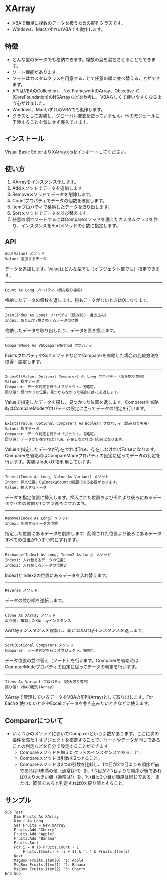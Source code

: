 # XArray

 * VBAで簡単に複数のデータを扱うための配列クラスです。
 * Windows、MacいずれのVBAでも動作します。

## 特徴

 * どんな型のデータでも格納できます。複数の型を混在させることもできます。
 * ソート機能があります。
 * ソートはカスタムクラスを用意することで任意の順に並べ替えることができます。
 * APIはVBAのCollection、.Net FrameworkのArray、Objective-C (CoreFoundation)のNSArrayなどを参考に、VBAらしくて使いやすくなるよう心がけました。
 * Windows、MacいずれのVBAでも動作します。
 * クラスとして実装し、グローバル変数を使っていません。他のモジュールに干渉することを気にせず導入できます。

## インストール

Visual Basic EditorよりXArray.clsをインポートしてください。

## 使い方

 1. XArrayをインスタンス化します。
 2. Addメソッドでデータを追加します。
 3. Removeメソッドでデータを削除します。
 4. Countプロパティでデータの個数を確認します。
 5. Itemプロパティで格納したデータを取り出します。
 6. Sortメソッドでデータを並び替えます。
 7. 任意の順でソートするにはCompareメソッドを備えたカスタムクラスを作り、インスタンスをSortメソッドの引数に指定します。

## API

	Add(Value) メソッド
	Value: 追加するデータ
データを追加します。Valueはどんな型でも（オブジェクト型でも）指定できます。
********************************
	Count As Long プロパティ（読み取り専用）
格納したデータの個数を返します。何もデータがないときは0になります。
********************************
	Item(Index As Long) プロパティ（読み取り・書き込み）
	Index: 取り出す/置き換えるデータの位置
格納したデータを取り出したり、データを置き換えます。
********************************
	CompareMode As VbCompareMethod プロパティ
ExistsプロパティやSortメソッドなどでComparerを省略した場合の比較方法を取得・設定します。
********************************
	IndexOf(Value, Optional Comparer) As Long プロパティ（読み取り専用）
	Value: 探すデータ
	Comparer: データ判定を行うオブジェクト。省略可。
	戻り値: 見つかった位置。見つからなかった場合には-1を返します。
Valueで指定したデータを探し、見つかった位置を返します。Comparerを省略時はCompareModeプロパティの設定に従ってデータの判定を行います。
********************************
	Exists(Value, Optional Comparer) As Boolean プロパティ（読み取り専用）
	Value: 探すデータ
	Comparer: データ判定を行うオブジェクト。省略可。
	戻り値: データが存在すればTrue、存在しなければFalseになります。
Valueで指定したデータが存在すればTrue、存在しなければFalseになります。Comparerを省略時はCompareModeプロパティの設定に従ってデータの判定を行います。実装はIndexOfを利用しています。
********************************
	Insert(Index As Long, Value As Variant) メソッド
	Index: 挿入位置。0≦Index≦Countの範囲である必要があります。
	Value: 挿入するデータ
データを指定位置に挿入します。挿入された位置およびそれより後ろにあるデータすべての位置が1つずつ後ろにずれます。
********************************
	Remove(Index As Long) メソッド
	Index: 削除するデータの位置
指定した位置にあるデータを削除します。削除された位置より後ろにあるデータすべての位置が1つずつ前にずれます。
********************************
	Exchange(Index1 As Long, Index2 As Long) メソッド
	Index1: 入れ替えるデータの位置1
	Index2: 入れ替えるデータの位置2
Index1とIndex2の位置にあるデータを入れ替えます。
********************************
	Reverse メソッド
データの並び順を逆転します。
********************************
	Clone As XArray メソッド
	戻り値: 複製したXArrayインスタンス
XArrayインスタンスを複製し、新たなXArrayインスタンスを返します。
********************************
	Sort(Optional Comparer) メソッド
	Comparer: データ判定を行うオブジェクト。省略可。
データ位置の並べ替え（ソート）を行います。Comparerを省略時はCompareModeプロパティの設定に従ってデータの判定を行います。
********************************
	Items As Variant プロパティ（読み取り専用）
	戻り値: VBAの配列(Array)
XArrayで管理しているデータをVBAの配列(Array)として取り出します。For Eachを使いたいときやExcelにデータを書き込みたいときなどに使えます。

## Comparerについて
 * いくつかのメソッドにおいてComparerという引数があります。ここに次の要件を満たすオブジェクトを指定することで、ソートやデータが同じであることの判定などを自分で設定することができます。
   * Compareメソッドを備えたクラスのインスタンスであること。
   * Compareメソッドは引数を2つとること。
   * Compareメソッドは2つの引数を比較し、1つ目が2つ目よりも順序が前であれば0未満の値（通常は-1）を、1つ目が2つ目よりも順序が後であれば0より大きい値（通常は1）を、1つ目と2つ目が順序は同じである、または、同値であると判定すれば0を戻り値とすること。

## サンプル

	Sub Test
		Dim Fruits As XArray
		Dim i As Long
		Set Fruits = New XArray
		Fruits.Add "Cherry"
		Fruits.Add "Apple"
		Fruits.Add "Banana"
		Fruits.Sort
		For i = 0 To Fruits.Count - 1
			Fruits.Item(i) = (i + 1) & ": " & Fruits.Item(i)
		Next
		MsgBox Fruits.Item(0) '1: Apple
		MsgBox Fruits.Item(1) '2: Banana
		MsgBox Fruits.Item(2) '3: Cherry
	End Sub
